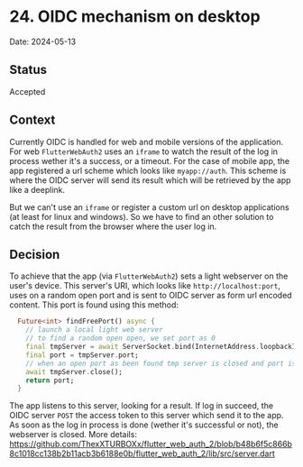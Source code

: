 # 24. OIDC mechanism on desktop

Date: 2024-05-13

## Status

Accepted

## Context

Currently OIDC is handled for web and mobile versions of the application. For web `FlutterWebAuth2` uses an `iframe` to watch the result of the log in process wether it's a success, or a timeout. For the case of mobile app, the app registered a url scheme which looks like `myapp://auth`. This scheme is where the OIDC server will send its result which will be retrieved by the app like a deeplink.

But we can't use an `iframe` or register a custom url on desktop applications (at least for linux and windows). So we have to find an other solution to catch the result from the browser where the user log in.

## Decision

To achieve that the app (via `FlutterWebAuth2`) sets a light webserver on the user's device. This server's URI, which looks like `http://localhost:port`, uses on a random open port and is sent to OIDC server as form url encoded content. This port is found using this method:

```dart
  Future<int> findFreePort() async {
    // launch a local light web server
    // to find a random open open, we set port as 0 
    final tmpServer = await ServerSocket.bind(InternetAddress.loopbackIPv4, 0);
    final port = tmpServer.port;
    // when an open port as been found tmp server is closed and port is returned
    await tmpServer.close();
    return port;
  }
```

The app listens to this server, looking for a result. If log in succeed, the OIDC server `POST` the access token to this server which send it to the app. 
As soon as the log in process is done (wether it's successful or not), the webserver is closed.
More details: https://github.com/ThexXTURBOXx/flutter_web_auth_2/blob/b48b6f5c866b8c1018cc138b2b11acb3b6188e0b/flutter_web_auth_2/lib/src/server.dart 
